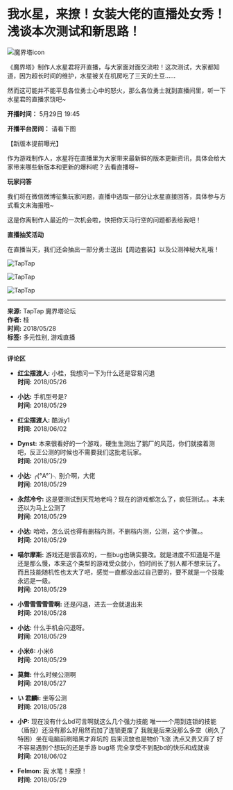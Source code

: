 # 我水星，来撩！女装大佬的直播处女秀！浅谈本次测试和新思路！

![魔界塔icon](https://img.tapimg.com/market/images/f0f9c97737de80f87f795f8681a2ba20.png/appicon_m?t=1)

《魔界塔》制作人水星君将开直播，与大家面对面交流啦！这次测试，大家都知道，因为超长时间的维护，水星被关在机房吃了三天的土豆……

然而这可能并不能平息各位勇士心中的怒火，那么各位勇士就到直播间里，听一下水星君的直播求饶吧~

**开播时间：** 5月29日 19:45

**开播平台房间：** 请看下图

【新版本提前曝光】

作为游戏制作人，水星将在直播里为大家带来最新鲜的版本更新资讯，具体会给大家带来哪些新版本和更新的爆料呢？去看直播呀~

**玩家问答**

我们将在微信微博征集玩家问题，直播中选取一部分让水星直接回答，具体参与方式看文末海报哦~

这是你离制作人最近的一次机会啦，快把你天马行空的问题都丢给我吧！

**直播抽奖活动**

在直播当天，我们还会抽出一部分勇士送出【周边套装】以及公测神秘大礼哦！

![TapTap](https://img2.tapimg.com/bbcode/images/5e89b481f00c2138d8777b5e95f7ae9c.png?imageMogr2/thumbnail/1080x9999%3E/quality/80/format/jpg/interlace/1/ignore-error/1&t=1)

![TapTap](https://img2.tapimg.com/bbcode/images/d7f219e737e5a91dbff9a99108cbb352.png?imageMogr2/thumbnail/1080x9999%3E/quality/80/format/jpg/interlace/1/ignore-error/1&t=1)

![TapTap](https://img2.tapimg.com/bbcode/images/839fb32532a779be6d04418dd0c5c7a2.png?imageMogr2/thumbnail/1080x9999%3E/quality/80/format/jpg/interlace/1/ignore-error/1&t=1)

---

**来源:** TapTap 魔界塔论坛  
**作者:** 桂  
**时间:** 2018/05/28  
**标签:** 多元性别, 游戏直播  

---

**评论区**
- **红尘摆渡人:** 小桂，我想问一下为什么还是容易闪退  
  **时间:** 2018/05/26

- **小达:** 手机型号是?  
  **时间:** 2018/05/29

- **红尘摆渡人:** 酷派y1  
  **时间:** 2018/06/02

- **Dynst:** 本来很看好的一个游戏，硬生生测出了鹅厂的风范，你们就接着测吧，反正公测的时候也不需要我们这批老玩家。  
  **时间:** 2018/05/29

- **小达:** ╭(°A°\`)╮别介啊，大佬  
  **时间:** 2018/05/29

- **永然冷兮:** 这是要测试到天荒地老吗？现在的游戏都怎么了，疯狂测试。。本来还以为马上公测了  
  **时间:** 2018/05/29

- **小达:** 哈哈，怎么说也得有删档内测，不删档内测，公测，这个步骤。。  
  **时间:** 2018/05/29

- **喵尔摩斯:** 游戏还是很喜欢的，一些bug也确实要改。就是进度不知道是不是还是那么慢，本来这个类型的游戏受众就小，怕时间长了别人都不想来玩了。而且技能随机性也太大了吧，感觉一直都没出过自己要的，要不就是一个技能永远是一级。  
  **时间:** 2018/05/29

- **小雪雪雪雪雪啊:** 还是闪退，进去一会就退出来  
  **时间:** 2018/05/28

- **小达:** 什么手机会闪退呀。  
  **时间:** 2018/05/29

- **小米6:** 小米6  
  **时间:** 2018/05/29

- **莫舞:** 什么时候公测啊  
  **时间:** 2018/05/27

- **い    君麟i:** 坐等公测  
  **时间:** 2018/05/28

- **小P:** 现在没有什么bd可言啊就这么几个强力技能 唯一一个用到连锁的技能（盾投）还没有那么好用然而加了连锁更废了 我就是后来没那么多空（刷久了特困）坐在电脑前刷暗黑才弃坑的 后来流放也是物价飞涨 洗点又贵又弃了 好不容易遇到个想玩的还是手游 bug塔 完全享受不到配bd的快乐和成就诶  
  **时间:** 2018/06/02

- **Felmon:** 我 水笔！来撩！  
  **时间:** 2018/05/29
<!-- tcd_original_link https://www.taptap.cn/moment/15223546808634428 -->
